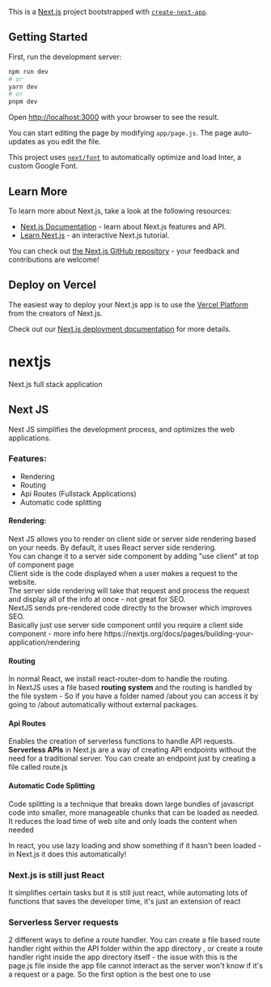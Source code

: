This is a [Next.js](https://nextjs.org/) project bootstrapped with [`create-next-app`](https://github.com/vercel/next.js/tree/canary/packages/create-next-app).

## Getting Started

First, run the development server:

```bash
npm run dev
# or
yarn dev
# or
pnpm dev
```

Open [http://localhost:3000](http://localhost:3000) with your browser to see the result.

You can start editing the page by modifying `app/page.js`. The page auto-updates as you edit the file.

This project uses [`next/font`](https://nextjs.org/docs/basic-features/font-optimization) to automatically optimize and load Inter, a custom Google Font.

## Learn More

To learn more about Next.js, take a look at the following resources:

- [Next.js Documentation](https://nextjs.org/docs) - learn about Next.js features and API.
- [Learn Next.js](https://nextjs.org/learn) - an interactive Next.js tutorial.

You can check out [the Next.js GitHub repository](https://github.com/vercel/next.js/) - your feedback and contributions are welcome!

## Deploy on Vercel

The easiest way to deploy your Next.js app is to use the [Vercel Platform](https://vercel.com/new?utm_medium=default-template&filter=next.js&utm_source=create-next-app&utm_campaign=create-next-app-readme) from the creators of Next.js.

Check out our [Next.js deployment documentation](https://nextjs.org/docs/deployment) for more details.

# nextjs
Next.js full stack application

## Next JS
<p>Next JS simplifies the development process, and optimizes the web applications.</p>

<h3>Features:</h3>
<ul>
<li>Rendering</li>
<li>Routing</li>
<li>Api Routes (Fullstack Applications)</li>
<li>Automatic code splitting</li>
</ul>

<h4>Rendering:</h4>
<p>Next JS allows you to render on client side or server side rendering based on your needs. By default, it uses React server side rendering.<br>
You can change it to a server side component by adding "use client" at top of component page<br>
Client side is the code displayed when a user makes a request to the website.<br>
The server side rendering will take that request and process the request and display all of the info at once - not great for SEO.<br>
NextJS sends pre-rendered code directly to the browser which improves SEO.<br>
Basically just use server side component until you require a client side component - more info here https://nextjs.org/docs/pages/building-your-application/rendering</p>

<h4>Routing</h4>
<p>In normal React, we install react-router-dom to handle the routing.<br>
In NextJS uses a file based <strong>routing system</strong> and the routing is handled by the file system - So if you have a folder named /about you can access it by going to /about automatically without external packages.</p>

<h4>Api Routes</h4>
<p>Enables the creation of serverless functions to handle API requests. <strong>Serverless APIs</strong> in Next.js are a way of creating API endpoints without the need for a traditional server. You can create an endpoint just by creating a file called route.js</p>

<h4>Automatic Code Splitting</h4>
<p>Code splitting is a technique that breaks down large bundles of javascript code into smaller, more manageable chunks that can be loaded as needed. It reduces the load time of web site and only loads the content when needed</p>
<p>In react, you use lazy loading and show something if it hasn't been loaded - in Next.js it does this automatically!</p>

### Next.js is still just React
<p>It simplifies certain tasks but it is still just react, while automating lots of functions that saves the developer time, it's just an extension of react</p>

### Serverless Server requests
<p>2 different ways to define a route handler. You can create a file based route handler right within the API folder within the app directory , or create a route handler right inside the app directory itself - the issue with this is the page.js file inside the app file cannot interact as the server won't know if it's a request or a page. So the first option is the best one to use</p>